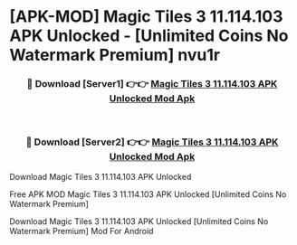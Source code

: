 # [APK-MOD] Magic Tiles 3 11.114.103 APK Unlocked - [Unlimited Coins No Watermark Premium] nvu1r



<div align="center">
<h3>🔴 Download [Server1] 👉👉 <a href="https://momento.my/?title=Magic_Tiles_3_11.114.103_APK_Unlocked">Magic Tiles 3 11.114.103 APK Unlocked Mod Apk</a></h3><br>

<h3>🔴 Download [Server2] 👉👉 <a href="https://momento.my/?title=Magic_Tiles_3_11.114.103_APK_Unlocked">Magic Tiles 3 11.114.103 APK Unlocked Mod Apk</a></h3>
</div>



Download Magic Tiles 3 11.114.103 APK Unlocked 

Free APK MOD Magic Tiles 3 11.114.103 APK Unlocked [Unlimited Coins No Watermark Premium]

Download Magic Tiles 3 11.114.103 APK Unlocked [Unlimited Coins No Watermark Premium] Mod For Android
